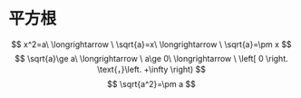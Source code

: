 # 平方根



$$
x^2=a\ \longrightarrow \ \sqrt{a}=x\ \longrightarrow \ \sqrt{a}=\pm x
$$
$$
\sqrt{a}\ge a\ \longrightarrow \ a\ge 0\ \longrightarrow \ \left[ 0 \right. \text{，}\left. +\infty \right)
$$
$$
\sqrt{a^2}=\pm a
$$





